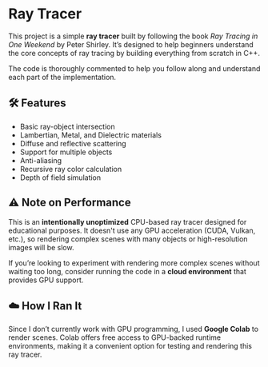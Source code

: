 # Ray Tracer

This project is a simple **ray tracer** built by following the book *Ray Tracing in One Weekend* by Peter Shirley. It’s designed to help beginners understand the core concepts of ray tracing by building everything from scratch in C++.

The code is thoroughly commented to help you follow along and understand each part of the implementation.

## 🛠 Features
- Basic ray-object intersection
- Lambertian, Metal, and Dielectric materials
- Diffuse and reflective scattering
- Support for multiple objects
- Anti-aliasing
- Recursive ray color calculation
- Depth of field simulation

## ⚠️ Note on Performance

This is an **intentionally unoptimized** CPU-based ray tracer designed for educational purposes. It doesn't use any GPU acceleration (CUDA, Vulkan, etc.), so rendering complex scenes with many objects or high-resolution images will be slow.

If you’re looking to experiment with rendering more complex scenes without waiting too long, consider running the code in a **cloud environment** that provides GPU support.

## ☁️ How I Ran It

Since I don’t currently work with GPU programming, I used **Google Colab** to render scenes. Colab offers free access to GPU-backed runtime environments, making it a convenient option for testing and rendering this ray tracer.

